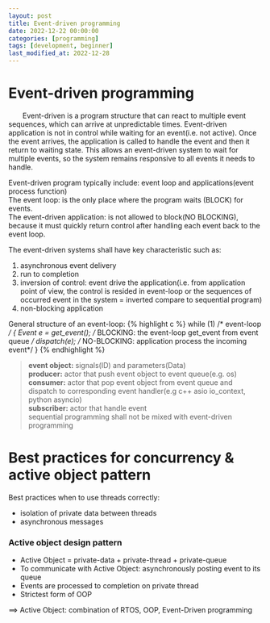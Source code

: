 ```yaml
---
layout: post
title: Event-driven programming
date: 2022-12-22 00:00:00
categories: [programming]
tags: [development, beginner]
last_modified_at: 2022-12-28
---
```


# Event-driven programming
  Event-driven is a program structure that can react to multiple event sequences, which can arrive at unpredictable times.
Event-driven application is not in control while waiting for an event(i.e. not active). Once the event arrives, the application is called to handle the event and then it return to waiting state. This allows an event-driven system to wait for multiple events, so the system remains responsive to all events it needs to handle.  

Event-driven program typically include: event loop and applications(event process function)  
The event loop: is the only place where the program waits (BLOCK) for events.  
The event-driven application: is not allowed to block(NO BLOCKING), because it must quickly return control after handling each event back to the event loop.  

The event-driven systems shall have key characteristic such as:  
1. asynchronous event delivery  
2. run to completion  
3. inversion of control: event drive the application(i.e. from application point of view, the control is resided in event-loop or the sequences of occurred event in the system = inverted compare to sequential program)  
4. non-blocking application  

General structure of an event-loop:
{% highlight c %}
while (1)                /* event-loop */
{
    Event e = get_event();  /* BLOCKING: the event-loop get_event from event queue */
    dispatch(e);          /* NO-BLOCKING: application process the incoming event*/
}
{% endhighlight %}

> **event object:** signals(ID) and parameters(Data)  
> **producer:** actor that push event object to event queue(e.g. os)  
> **consumer:** actor that pop event object from event queue and dispatch to corresponding event handler(e.g c++ asio io_context, python asyncio)  
> **subscriber:** actor that handle event  
> sequential programming shall not be mixed with event-driven programming  

# Best practices for concurrency & active object pattern

Best practices when to use threads correctly:
  - isolation of private data between threads
  - asynchronous messages

### Active object design pattern
- Active Object = private-data + private-thread + private-queue
- To communicate with Active Object: asynchronously posting event to its queue
- Events are processed to completion on private thread
- Strictest form of OOP

⟹ Active Object: combination of RTOS, OOP, Event-Driven programming



